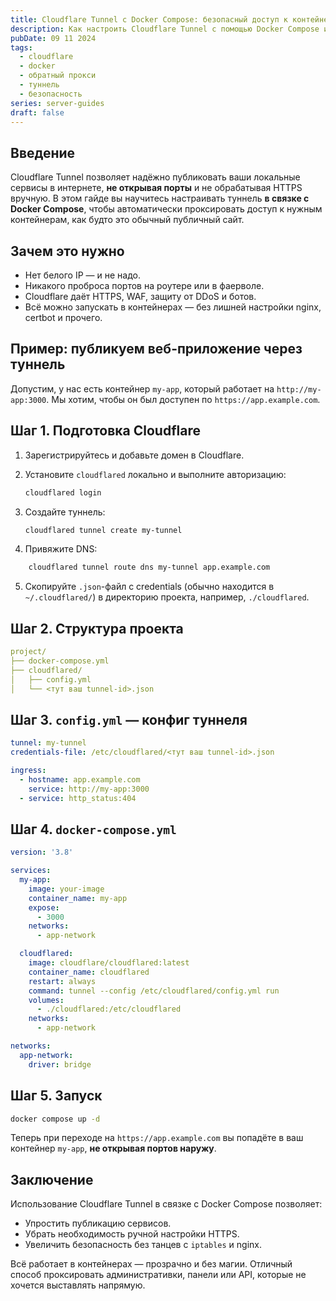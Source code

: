```yaml
---
title: Cloudflare Tunnel с Docker Compose: безопасный доступ к контейнерам без открытых портов
description: Как настроить Cloudflare Tunnel с помощью Docker Compose и обеспечить защищённый HTTPS-доступ к вашим контейнерам без проброса портов.
pubDate: 09 11 2024
tags:
  - cloudflare
  - docker
  - обратный прокси
  - туннель
  - безопасность
series: server-guides
draft: false
---
```



## Введение

Cloudflare Tunnel позволяет надёжно публиковать ваши локальные сервисы в интернете, **не открывая порты** и не обрабатывая HTTPS вручную. В этом гайде вы научитесь настраивать туннель **в связке с Docker Compose**, чтобы автоматически проксировать доступ к нужным контейнерам, как будто это обычный публичный сайт.

## Зачем это нужно

- Нет белого IP — и не надо.
- Никакого проброса портов на роутере или в фаерволе.
- Cloudflare даёт HTTPS, WAF, защиту от DDoS и ботов.
- Всё можно запускать в контейнерах — без лишней настройки nginx, certbot и прочего.

## Пример: публикуем веб-приложение через туннель

Допустим, у нас есть контейнер `my-app`, который работает на `http://my-app:3000`. Мы хотим, чтобы он был доступен по `https://app.example.com`.

## Шаг 1. Подготовка Cloudflare

1. Зарегистрируйтесь и добавьте домен в Cloudflare.

2. Установите `cloudflared` локально и выполните авторизацию:

    ```bash
    cloudflared login
    ```

3. Создайте туннель:

    ```bash
    cloudflared tunnel create my-tunnel
    ```

4. Привяжите DNS:

```bash
    cloudflared tunnel route dns my-tunnel app.example.com
```

5. Скопируйте `.json`-файл с credentials (обычно находится в `~/.cloudflared/`) в директорию проекта, например, `./cloudflared`.

## Шаг 2. Структура проекта

```yaml
project/
├── docker-compose.yml
├── cloudflared/
│   ├── config.yml
│   └── <тут ваш tunnel-id>.json

```

## Шаг 3. `config.yml` — конфиг туннеля

```yaml
tunnel: my-tunnel
credentials-file: /etc/cloudflared/<тут ваш tunnel-id>.json

ingress:
  - hostname: app.example.com
    service: http://my-app:3000
  - service: http_status:404
````

## Шаг 4. `docker-compose.yml`

```yaml
version: '3.8'

services:
  my-app:
    image: your-image
    container_name: my-app
    expose:
      - 3000
    networks:
      - app-network

  cloudflared:
    image: cloudflare/cloudflared:latest
    container_name: cloudflared
    restart: always
    command: tunnel --config /etc/cloudflared/config.yml run
    volumes:
      - ./cloudflared:/etc/cloudflared
    networks:
      - app-network

networks:
  app-network:
    driver: bridge
```

## Шаг 5. Запуск

```bash
docker compose up -d
```

Теперь при переходе на `https://app.example.com` вы попадёте в ваш контейнер `my-app`, **не открывая портов наружу**.

## Заключение

Использование Cloudflare Tunnel в связке с Docker Compose позволяет:

* Упростить публикацию сервисов.
* Убрать необходимость ручной настройки HTTPS.
* Увеличить безопасность без танцев с `iptables` и nginx.

Всё работает в контейнерах — прозрачно и без магии. Отличный способ проксировать административки, панели или API, которые не хочется выставлять напрямую.
